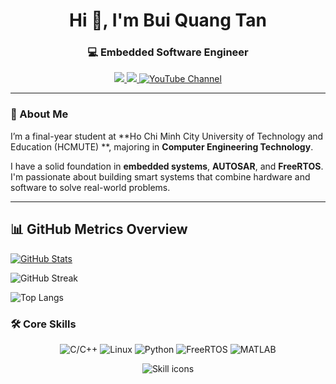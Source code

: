 <h1 align="center">Hi 👋, I'm Bui Quang Tan</h1>
<h3 align="center">💻 Embedded Software Engineer </h3>

<p align="center">
  <a href="mailto:buiquangtan.2004vta@gmail.com">
    <img src="https://img.shields.io/badge/Gmail-red?logo=gmail&logoColor=white&style=for-the-badge" />
  </a>
  <a href="https://www.linkedin.com/in/tan-bui-quang-963682345">
    <img src="https://img.shields.io/badge/LinkedIn-blue?logo=linkedin&logoColor=white&style=for-the-badge" />
  </a>
  <a href="https://www.youtube.com/channel/UCO6KFRV5xTskc9zmb3Znwug" target="_blank">
    <img src="https://img.shields.io/badge/YouTube-red?logo=youtube&logoColor=white&style=for-the-badge" alt="YouTube Channel" />
  </a>
</p>



</p>

---

### 🚀 About Me

I’m a final-year student at **Ho Chi Minh City University of Technology and Education (HCMUTE) **, majoring in **Computer Engineering Technology**.

I have a solid foundation in **embedded systems**, **AUTOSAR**, and **FreeRTOS**. I'm passionate about building smart systems that combine hardware and software to solve real-world problems.

---
## 📊 GitHub Metrics Overview

[![GitHub Stats](https://github-readme-stats.vercel.app/api?username=buiTannn&show_icons=true&theme=radical)
](https://github-readme-stats.vercel.app/api?username=buiTannn&show_icons=true&theme=radical&t=1691782731
)

![GitHub Streak](https://streak-stats.demolab.com?user=buiTannn&theme=radical&hide_border=true)


![Top Langs](https://github-readme-stats.vercel.app/api/top-langs/?username=buiTannn&layout=compact&theme=dark)



### 🛠️ Core Skills

<p align="center">
  <img src="https://img.shields.io/badge/C/C++-00599C?style=for-the-badge&logo=cplusplus&logoColor=white" alt="C/C++" />
  <img src="https://img.shields.io/badge/Linux-FCC624?style=for-the-badge&logo=linux&logoColor=black" alt="Linux" />
  <img src="https://img.shields.io/badge/Python-3776AB?style=for-the-badge&logo=python&logoColor=white" alt="Python" />
  <img src="https://img.shields.io/badge/FreeRTOS-00B5E2?style=for-the-badge&logoColor=white" alt="FreeRTOS" />
  <img src="https://img.shields.io/badge/Matlab-0076A8?style=for-the-badge&logo=Mathworks&logoColor=white" alt="MATLAB" />
</p>

<p align="center">
  <img src="https://skillicons.dev/icons?i=cpp,linux,python,matlab" alt="Skill icons" />
</p>


